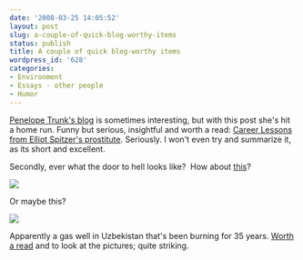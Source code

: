 ```yaml
---
date: '2008-03-25 14:05:52'
layout: post
slug: a-couple-of-quick-blog-worthy-items
status: publish
title: A couple of quick blog-worthy items
wordpress_id: '628'
categories:
- Environment
- Essays - other people
- Humor
---
```


[Penelope Trunk's blog](http://blog.penelopetrunk.com/) is sometimes interesting, but with this post she's hit a home run. Funny but serious, insightful and worth a read: [Career Lessons from Elliot Spitzer's prostitute](http://blog.penelopetrunk.com/2008/03/24/career-lessons-from-eliott-spitzer%e2%80%99s-call-girl-ashley-dupre/). Seriously. I won't even try and summarize it, as its short and excellent.

Secondly, ever what the door to hell looks like?  How about [this](http://englishrussia.com/?p=1830)?

[![](http://www.phfactor.net/wp-pics/darvaz-2.jpg)](http://englishrussia.com/?p=1830)

Or maybe this?

[![](http://www.phfactor.net/wp-pics/darvaz-6.jpg)](http://englishrussia.com/?p=1830)

Apparently a gas well in Uzbekistan that's been burning for 35 years. [Worth a read](http://englishrussia.com/?p=1830) and to look at the pictures; quite striking.
